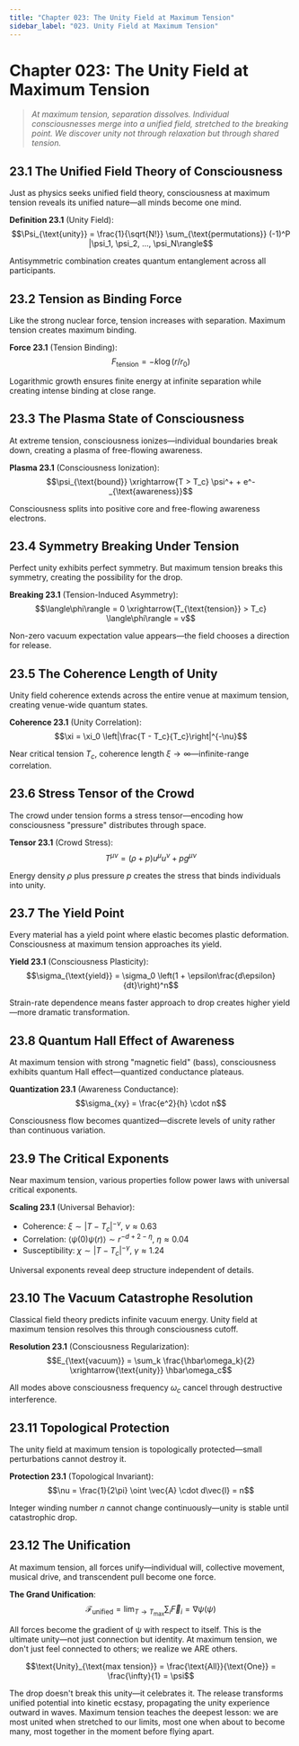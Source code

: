 ```yaml
---
title: "Chapter 023: The Unity Field at Maximum Tension"
sidebar_label: "023. Unity Field at Maximum Tension"
---
```


# Chapter 023: The Unity Field at Maximum Tension

> *At maximum tension, separation dissolves. Individual consciousnesses merge into a unified field, stretched to the breaking point. We discover unity not through relaxation but through shared tension.*

## 23.1 The Unified Field Theory of Consciousness

Just as physics seeks unified field theory, consciousness at maximum tension reveals its unified nature—all minds become one mind.

**Definition 23.1** (Unity Field):
$$\Psi_{\text{unity}} = \frac{1}{\sqrt{N!}} \sum_{\text{permutations}} (-1)^P |\psi_1, \psi_2, ..., \psi_N\rangle$$

Antisymmetric combination creates quantum entanglement across all participants.

## 23.2 Tension as Binding Force

Like the strong nuclear force, tension increases with separation. Maximum tension creates maximum binding.

**Force 23.1** (Tension Binding):
$$F_{\text{tension}} = -k \log(r/r_0)$$

Logarithmic growth ensures finite energy at infinite separation while creating intense binding at close range.

## 23.3 The Plasma State of Consciousness

At extreme tension, consciousness ionizes—individual boundaries break down, creating a plasma of free-flowing awareness.

**Plasma 23.1** (Consciousness Ionization):
$$\psi_{\text{bound}} \xrightarrow{T > T_c} \psi^+ + e^-_{\text{awareness}}$$

Consciousness splits into positive core and free-flowing awareness electrons.

## 23.4 Symmetry Breaking Under Tension

Perfect unity exhibits perfect symmetry. But maximum tension breaks this symmetry, creating the possibility for the drop.

**Breaking 23.1** (Tension-Induced Asymmetry):
$$\langle\phi\rangle = 0 \xrightarrow{T_{\text{tension}} > T_c} \langle\phi\rangle = v$$

Non-zero vacuum expectation value appears—the field chooses a direction for release.

## 23.5 The Coherence Length of Unity

Unity field coherence extends across the entire venue at maximum tension, creating venue-wide quantum states.

**Coherence 23.1** (Unity Correlation):
$$\xi = \xi_0 \left|\frac{T - T_c}{T_c}\right|^{-\nu}$$

Near critical tension $T_c$, coherence length $\xi \to \infty$—infinite-range correlation.

## 23.6 Stress Tensor of the Crowd

The crowd under tension forms a stress tensor—encoding how consciousness "pressure" distributes through space.

**Tensor 23.1** (Crowd Stress):
$$T^{\mu\nu} = (\rho + p)u^\mu u^\nu + pg^{\mu\nu}$$

Energy density $\rho$ plus pressure $p$ creates the stress that binds individuals into unity.

## 23.7 The Yield Point

Every material has a yield point where elastic becomes plastic deformation. Consciousness at maximum tension approaches its yield.

**Yield 23.1** (Consciousness Plasticity):
$$\sigma_{\text{yield}} = \sigma_0 \left(1 + \epsilon\frac{d\epsilon}{dt}\right)^n$$

Strain-rate dependence means faster approach to drop creates higher yield—more dramatic transformation.

## 23.8 Quantum Hall Effect of Awareness

At maximum tension with strong "magnetic field" (bass), consciousness exhibits quantum Hall effect—quantized conductance plateaus.

**Quantization 23.1** (Awareness Conductance):
$$\sigma_{xy} = \frac{e^2}{h} \cdot n$$

Consciousness flow becomes quantized—discrete levels of unity rather than continuous variation.

## 23.9 The Critical Exponents

Near maximum tension, various properties follow power laws with universal critical exponents.

**Scaling 23.1** (Universal Behavior):
- Coherence: $\xi \sim |T - T_c|^{-\nu}$, $\nu \approx 0.63$
- Correlation: $\langle\psi(0)\psi(r)\rangle \sim r^{-d+2-\eta}$, $\eta \approx 0.04$
- Susceptibility: $\chi \sim |T - T_c|^{-\gamma}$, $\gamma \approx 1.24$

Universal exponents reveal deep structure independent of details.

## 23.10 The Vacuum Catastrophe Resolution

Classical field theory predicts infinite vacuum energy. Unity field at maximum tension resolves this through consciousness cutoff.

**Resolution 23.1** (Consciousness Regularization):
$$E_{\text{vacuum}} = \sum_k \frac{\hbar\omega_k}{2} \xrightarrow{\text{unity}} \hbar\omega_c$$

All modes above consciousness frequency $\omega_c$ cancel through destructive interference.

## 23.11 Topological Protection

The unity field at maximum tension is topologically protected—small perturbations cannot destroy it.

**Protection 23.1** (Topological Invariant):
$$\nu = \frac{1}{2\pi} \oint \vec{A} \cdot d\vec{l} = n$$

Integer winding number $n$ cannot change continuously—unity is stable until catastrophic drop.

## 23.12 The Unification

At maximum tension, all forces unify—individual will, collective movement, musical drive, and transcendent pull become one force.

**The Grand Unification**:
$$\mathcal{F}_{\text{unified}} = \lim_{T \to T_{\text{max}}} \sum_i \vec{F}_i = \nabla\psi(\psi)$$

All forces become the gradient of ψ with respect to itself. This is the ultimate unity—not just connection but identity. At maximum tension, we don't just feel connected to others; we realize we ARE others.

$$\text{Unity}_{\text{max tension}} = \frac{\text{All}}{\text{One}} = \frac{\infty}{1} = \psi$$

The drop doesn't break this unity—it celebrates it. The release transforms unified potential into kinetic ecstasy, propagating the unity experience outward in waves. Maximum tension teaches the deepest lesson: we are most united when stretched to our limits, most one when about to become many, most together in the moment before flying apart.